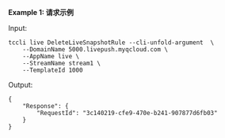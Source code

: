 **Example 1: 请求示例**



Input: 

```
tccli live DeleteLiveSnapshotRule --cli-unfold-argument  \
    --DomainName 5000.livepush.myqcloud.com \
    --AppName live \
    --StreamName stream1 \
    --TemplateId 1000
```

Output: 
```
{
    "Response": {
        "RequestId": "3c140219-cfe9-470e-b241-907877d6fb03"
    }
}
```

